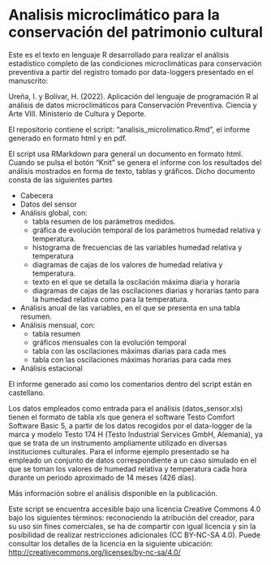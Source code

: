 # Analisis microclimático para la conservación del patrimonio cultural

Este es el texto en lenguaje R desarrollado para realizar el análisis estadístico completo de las condiciones microclimáticas para conservación preventiva a partir del registro tomado por data-loggers presentado en el manuscrito:

Ureña, I. y Bolívar, H. (2022). Aplicación del lenguaje de programación R al análisis de datos microclimáticos para Conservación Preventiva. Ciencia y Arte VIII. Ministerio de Cultura y Deporte.

El repositorio contiene el script: “analisis_microlimatico.Rmd”, el informe generado en formato html y en pdf.

El script usa RMarkdown para general un documento en formato html. Cuando se pulsa el botón “Knit” se genera el informe con los resultados del análisis mostrados en forma de texto, tablas y gráficos. Dicho documento consta de las siguientes partes

- Cabecera
- Datos del sensor
- Análisis global, con:
  -	tabla resumen de los parámetros medidos.
  -	gráfica de evolución temporal de los parámetros humedad relativa y temperatura.
  -	histograma de frecuencias de las variables humedad relativa y temperatura
  -	diagramas de cajas de los valores de humedad relativa y temperatura.
  -	texto en el que se detalla la oscilación máxima diaria y horaria
  -	diagramas de cajas de las oscilaciones diarias y horarias tanto para la humedad relativa como para la temperatura.
- Análisis anual de las variables, en el que se presenta en una tabla resumen.
- Análisis mensual, con:
  - tabla resumen 
  - gráficos mensuales con la evolución temporal
  - tabla con las oscilaciones máximas diarias para cada mes 
  - tabla con las oscilaciones máximas horarias para cada mes
- Análisis estacional

El informe generado así como los comentarios dentro del script están en castellano.

Los datos empleados como entrada para el análisis (datos_sensor.xls) tienen el formato de tabla xls que genera el software Testo Comfort Software Basic 5, a partir de los datos recogidos por el data-logger de la marca y modelo Testo 174 H (Testo Industrial Services GmbH, Alemania), ya que se trata de un instrumento ampliamente utilizado en diversas instituciones culturales.
Para el informe ejemplo presentado se ha empleado un conjunto de datos correspondiente a un caso simulado en el que se toman los valores de humedad relativa y temperatura cada hora durante un periodo aproximado de 14 meses (426 días).

Más información sobre el análisis disponible en la publicación.

Este script se encuentra accesible bajo una licencia Creative Commons 4.0 bajo los siguientes términos: reconociendo la atribución del creador, para su uso sin fines comerciales, se ha de compartir con igual licencia y sin la posibilidad de realizar restricciones adicionales (CC BY-NC-SA 4.0). Puede consultar los detalles de la licencia en la siguiente ubicación: http://creativecommons.org/licenses/by-nc-sa/4.0/
